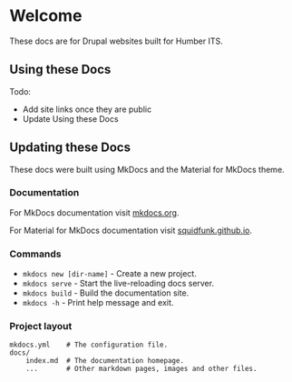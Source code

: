 # Welcome

These docs are for Drupal websites built for Humber ITS. 

## Using these Docs

Todo:

* Add site links once they are public
* Update Using these Docs

## Updating these Docs

These docs were built using MkDocs and the Material for MkDocs theme.

### Documentation

For MkDocs documentation visit [mkdocs.org](https://www.mkdocs.org).

For Material for MkDocs documentation visit [squidfunk.github.io](https://squidfunk.github.io/mkdocs-material/getting-started/).

### Commands

* `mkdocs new [dir-name]` - Create a new project.
* `mkdocs serve` - Start the live-reloading docs server.
* `mkdocs build` - Build the documentation site.
* `mkdocs -h` - Print help message and exit.

### Project layout

    mkdocs.yml    # The configuration file.
    docs/
        index.md  # The documentation homepage.
        ...       # Other markdown pages, images and other files.
